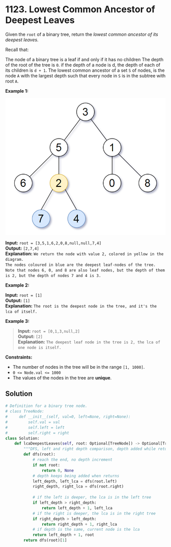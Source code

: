 # 1123. Lowest Common Ancestor of Deepest Leaves

Given the `root` of a binary tree, return the *lowest common ancestor of its deepest leaves.*

Recall that:

The node of a binary tree is a leaf if and only if it has no children
The depth of the root of the tree is `0`. if the depth of a node is d, the depth of each of its children is `d + 1`.
The lowest common ancestor of a set `S` of nodes, is the node `A` with the largest depth such that every node in `S` is in the subtree with root `A`.
 

**Example 1:**

![img.png](../../Images/1123-1.png)

**Input:** `root = [3,5,1,6,2,0,8,null,null,7,4]`  
**Output:** `[2,7,4]`  
**Explanation:** `We return the node with value 2, colored in yellow in the diagram.`  
`The nodes coloured in blue are the deepest leaf-nodes of the tree.`  
`Note that nodes 6, 0, and 8 are also leaf nodes, but the depth of them is 2, but the depth of nodes 7 and 4 is 3.`

**Example 2:**

**Input:** `root = [1]`  
**Output:** `[1]`  
**Explanation:** `The root is the deepest node in the tree, and it's the lca of itself.`


**Example 3:**

>**Input:** `root = [0,1,3,null,2]`  
**Output:** `[2]`  
**Explanation:** `The deepest leaf node in the tree is 2, the lca of one node is itself.`
 

**Constraints:**

* The number of nodes in the tree will be in the range `[1, 1000]`.
* `0 <= Node.val <= 1000`
* The values of the nodes in the tree are **unique**.



## Solution
```python
# Definition for a binary tree node.
# class TreeNode:
#     def __init__(self, val=0, left=None, right=None):
#         self.val = val
#         self.left = left
#         self.right = right
class Solution:
    def lcaDeepestLeaves(self, root: Optional[TreeNode]) -> Optional[TreeNode]:
        """DFS, left and right depth comparison, depth added while returning"""
        def dfs(root):
            # reach the end, no depth increment
            if not root:
                return 0, None
            # depth keeps being added when returns
            left_depth, left_lca = dfs(root.left)
            right_depth, right_lca = dfs(root.right)

            # if the left is deeper, the lca is in the left tree
            if left_depth > right_depth:
                return left_depth + 1, left_lca
            # if the right is deeper, the lca is in the right tree
            if right_depth > left_depth:
                return right_depth + 1, right_lca
            # if depth is the same, current node is the lca
            return left_depth + 1, root
        return dfs(root)[1]
```
